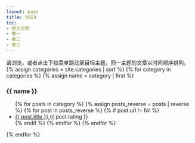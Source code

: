 ```yaml
---
layout: page
title: 分区A
toc:
- 原生示例
- 卷一 
- 卷二
- 卷三
---
```


<div>请浏览，或者点击下拉菜单跳动至目标主题。同一主题的文章以时间顺序排列。</div>

<div class="toc">
  {% assign categories = site.categories | sort %}
			{% for category in categories %}
			{% assign name =  category | first  %}
      <h3 id="{{ name }}"> {{ name }} </h3>
      <ul class="texts">
        {% for posts in category %}
        {% assign posts_reverse =  posts | reverse  %}
				{% for post in posts_reverse %}
				{% if post.url != Nil %}
        <li class="text-title">
          <a href="{{ post.url | prepend: site.baseurl }}">
            {{ post.title }} 
          </a>
          <span class="rating">{{ post.rating }}</span>
        </li>
				{% endif %}
        {% endfor %} 
        {% endfor %}
      </ul> 
      {% endfor %}
  </div>